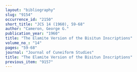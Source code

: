 ```yaml
---
layout: "bibliography"
slug: "9154"
occurrence_id: "2150"
short_title: "JCS 14 (1960), 59-68"
author: "Cameron, George G."
publication_year: "1960"
title: "The Elamite Version of the Bisitun Inscriptions"
volume_no_: "14"
pages: "59-68"
journal: "Journal of Cuneiform Studies"
title: "The Elamite Version of the Bisitun Inscriptions"
previous_item: "9157"
---
```

